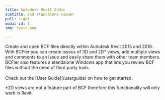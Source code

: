 ```yaml
---
title: Autodesk Revit Addin
subtitle: and standalone viewer
pull: right
modal-id: 1
img: revit.png

---
```

<p class='lead' markdown='1'>
Create and open BCF files directly within Autodesk Revit 2015 and 2016. With BCFier you can create isseus of 3D and 2D* views, add multiple views and comments to an issue and easily share them with other team members. BCFier also features a standalone Windows app that lets you review BCF files without the need of third party tools. 
<br/><br/>
Check out the [User Guide](/userguide) on how to get started.
</p>
*2D views are not a feature part of BCF therefore this functionality will only work in Revit.
